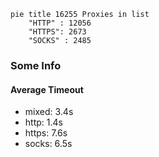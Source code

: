 
```mermaid
pie title 16255 Proxies in list
    "HTTP" : 12056
    "HTTPS": 2673
    "SOCKS" : 2485
```

### Some Info
#### Average Timeout

- mixed: 3.4s
- http: 1.4s
- https: 7.6s
- socks: 6.5s